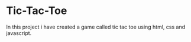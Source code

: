 # Tic-Tac-Toe
In this project i have created a game called tic tac toe using html, css and javascript.
